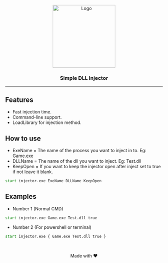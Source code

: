<!-- Header-->
<br/>
<div align="center">
  <img width=200px height=200px src="https://i.imgur.com/69RvLup.png" alt="Logo"></a>
  <h3 align="center"><strong>Simple DLL Injector</strong></h3>

  <p align="center">
   <!-- n/a -->
  </p>
</div>

---

## Features

- Fast injection time.
- Command-line support.
- LoadLibrary for injection method.

## How to use

- ExeName = The name of the process you want to inject in to. Eg: Game.exe
- DLLName = The name of the dll you want to inject. Eg: Test.dll
- KeepOpen = If you want to keep the injector open after inject set to true if not leave it blank.

```cmd
start injector.exe ExeName DLLName KeepOpen
```

## Examples

- Number 1 (Normal CMD)
```cmd
start injector.exe Game.exe Test.dll true
```

- Number 2 (For powershell or terminal)
```cmd
start injector.exe { Game.exe Test.dll true }
```

<!-- Footer-->
<br/> 
<div align="center">
  <p align="center">
    Made with ❤️
  </p>
</div>
